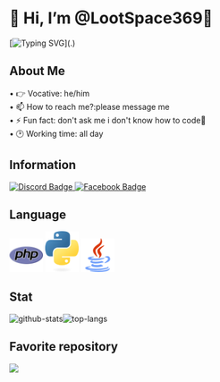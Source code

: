# 👋 Hi, I’m @LootSpace369🌴
[![Typing SVG](https://readme-typing-svg.herokuapp.com/?lines=print("LET+ME+COOK+🐧"))](.)

## About Me
<a color="aqua">
• 👉 Vocative: he/him<br>
• 📫 How to reach me?:please message me<br>
• ⚡ Fun fact: don't ask me i don't know how to code🐧<br>
• 🕑 Working time: all day<br>
</a>

## Information
<a href="https://discord.com/invite/rFPWq8fV">
  <img src="https://img.shields.io/badge/Discord-7289DA?style=for-the-badge&logo=discord&logoColor=white" alt="Discord Badge"/>
  </a>
<a href="https://www.facebook.com/profile.php?id=61555336191287&mibextid=ZbWKwL">
  <img src="https://img.shields.io/badge/Facebook-0072b1?style=for-the-badge&logo=facebook&logoColor=dark" alt="Facebook Badge"/>
</a>

## Language
<img src="php.png" width=60px> <img src="python.png" width=60px> <img src="java.png" width=60px>

## Stat
<img src="https://github-readme-stats.vercel.app/api?username=LootSpace369&theme=algolia&show_icons=true&hide_border=true" alt="github-stats"/><img src="https://github-readme-stats.vercel.app/api/top-langs/?username=LootSpace369&layout=compact&theme=algolia&hide_border=true" alt="top-langs"/>

## Favorite repository
<img src="https://github-readme-stats.vercel.app/api/pin/?username=LootSpace369&repo=VaniMMo&cache_seconds=86400&theme=algolia">
<!---
LootSpace369/LootSpace369 is a ✨ special ✨ repository because its `README.md` (this file) appears on your GitHub profile.
You can click the Preview link to take a look at your changes.
--->
